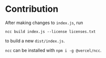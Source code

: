 # Contribution

After making changes to `index.js`, run 
```
ncc build index.js --license licenses.txt
```
to build a new `dist/index.js`.

`ncc` can be installed with `npm i -g @vercel/ncc`.